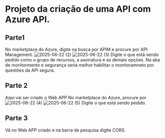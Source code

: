 # Projeto da criação de uma API com Azure API.
## Parte1
No marketplace do Azure, digite na busca por APIM e procure por API Management.
![2025-06-22 (2)](https://github.com/user-attachments/assets/b2550eb6-a5df-4aa1-9933-b78463ac242a)
![2025-06-22 (3)](https://github.com/user-attachments/assets/f1b593c6-f0d6-4c87-9e13-7a8a7d9ea412)
Digite o que está sendo pedido como o grupo de recursos, a assinatura e as demais opções.
Na aba de monitormento e segurança seria melhor habilitar o monitoramneto por questões da API segura. 

## Parte 2
Aqui vai ser criado o Web APP
No marketplace do Azure, procure por 
![2025-06-22 (4)](https://github.com/user-attachments/assets/7eaad13a-42e0-4e49-8749-2750c33e53f6)
![2025-06-22 (5)](https://github.com/user-attachments/assets/14fd53f4-5773-4a5f-b0a3-a2c6170762ec)
Digite o que está sendo pedido.

## Parte 3
Vá no Web APP criado e na barra de pesquisa digite CORS.
